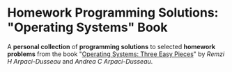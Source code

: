# Homework Programming Solutions: "Operating Systems" Book

A **personal collection** of **programming solutions** to selected **homework problems** from the book "[Operating Systems: Three Easy Pieces](https://www.amazon.com/Operating-Systems-Three-Easy-Pieces/dp/198508659X)" by *Remzi H Arpaci-Dusseau* and *Andrea C Arpaci-Dusseau*.
